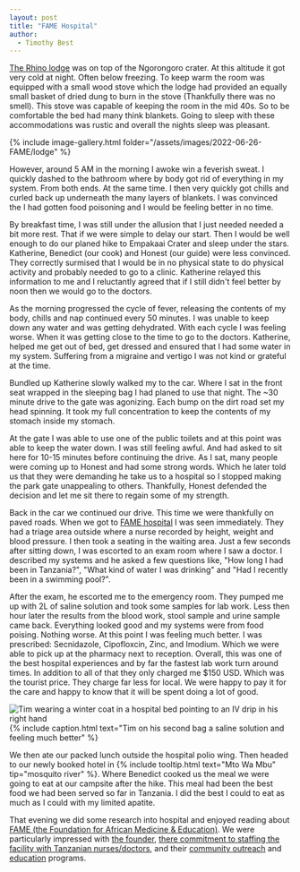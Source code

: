 ```yaml
---
layout: post
title: "FAME Hospital"
author:
  - Timothy Best
---
```


[The Rhino lodge](https://rhino.co.tz/) was on top of the Ngorongoro crater. At this altitude it got very cold at night. Often below freezing. To keep warm the room was equipped with a small wood stove which the lodge had provided an equally small basket of dried dung to burn in the stove (Thankfully there was no smell). This stove was capable of keeping the room in the mid 40s. So to be comfortable the bed had many think blankets. Going to sleep with these accommodations was rustic and overall the nights sleep was pleasant.

{% include image-gallery.html folder="/assets/images/2022-06-26-FAME/lodge" %}


However, around 5 AM in the morning I awoke win a feverish sweat. I quickly dashed to the bathroom where by body got rid of everything in my system. From both ends. At the same time. I then very quickly got chills and curled back up underneath the many layers of blankets. I was convinced the I had gotten food poisoning and I would be feeling better in no time. 

By breakfast time, I was still under the allusion that I just needed needed a bit more rest. That if we were simple to delay our start. Then I would be well enough to do our planed hike to Empakaai Crater and sleep under the stars. Katherine, Benedict (our cook) and Honest (our guide) were less convinced. They correctly surmised that I would be in no physical state to do physical activity and probably needed to go to a clinic. Katherine relayed this information to me and I reluctantly agreed that if I still didn't feel better by noon then we would go to the doctors.

As the morning progressed the cycle of fever, releasing the contents of my body, chills and nap continued every 50 minutes. I was unable to keep down any water and was getting dehydrated. With each cycle I was feeling worse. When it was getting close to the time to go to the doctors. Katherine, helped me get out of bed, get dressed and ensured that I had some water in my system. Suffering from a migraine and vertigo I was not kind or grateful at the time.

Bundled up Katherine slowly walked my to the car. Where I sat in the front seat wrapped in the sleeping bag I had planed to use that night. The ~30 minute drive to the gate was agonizing. Each bump on the dirt road set my head spinning. It took my full concentration to keep the contents of my stomach inside my stomach.

At the gate I was able to use one of the public toilets and at this point was able to keep the water down. I was still feeling awful. And had asked to sit here for 10-15 minutes before continuing the drive. As I sat, many people were coming up to Honest and had some strong words. Which he later told us that they were demanding he take us to a hospital so I stopped making the park gate unappealing to others. Thankfully, Honest defended the decision and let me sit there to regain some of my strength. 

Back in the car we continued our drive. This time we were thankfully on paved roads. When we got to [FAME hospital](famemedical.org) I was seen immediately. They had a triage area outside where a nurse recorded by height, weight and blood pressure. I then took a seating in the waiting area. Just a few seconds after sitting down, I was escorted to an exam room where I saw a doctor. I described my systems and he asked a few questions like, "How long I had been in Tanzania?", "What kind of water I was drinking" and "Had I recently been in a swimming pool?".

After the exam, he escorted me to the emergency room. They pumped me up with 2L of saline solution and took some samples for lab work. Less then hour later the results from the blood work, stool sample and urine sample came back. Everything looked good and my systems were from food poising. Nothing worse. At this point I was feeling much better. I was prescribed: Secnidazole, Cipofloxcin, Zinc, and Imodium. Which we were able to pick up at the pharmacy next to reception. Overall, this was one of the best hospital experiences and by far the fastest lab work turn around times. In addition to all of that they only charged me $150 USD. Which was the tourist price. They charge far less for local. We were happy to pay it for the care and happy to know that it will be spent doing a lot of good.

![Tim wearing a winter coat in a hospital bed pointing to an IV drip in his right hand](/assets/images/2022-06-26-FAME/PXL_20220626_112459550.jpg)
{% include caption.html text="Tim on his second bag a saline solution and feeling much better" %}

We then ate our packed lunch outside the hospital polio wing. Then headed to our newly booked hotel in {% include tooltip.html text="Mto Wa Mbu" tip="mosquito river" %}. Where Benedict cooked us the meal we were going to eat at our campsite after the hike. This meal had been the best food we had been served so far in Tanzania. I did the best I could to eat as much as I could with my limited apatite.

That evening we did some research into hospital and enjoyed reading about [FAME (the Foundation for African  Medicine & Education)](https://fameafrica.org/). We were particularly impressed with [the founder](https://www.youtube.com/watch?v=_-ud_cS6Mek), [there commitment to staffing the facility with Tanzanian nurses/doctors](https://fameafrica.org/famestaff), and their [community outreach](https://fameafrica.org/outreach) and [education](https://fameafrica.org/education) programs. 
 
